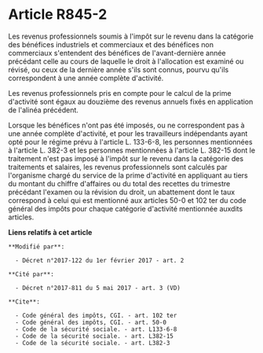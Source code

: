 # Article R845-2

Les revenus professionnels soumis à l'impôt sur le revenu dans la catégorie des bénéfices industriels et commerciaux et des
bénéfices non commerciaux s'entendent des bénéfices de l'avant-dernière année précédant celle au cours de laquelle le droit à
l'allocation est examiné ou révisé, ou ceux de la dernière année s'ils sont connus, pourvu qu'ils correspondent à une année
complète d'activité. 

Les revenus professionnels pris en compte pour le calcul de la prime d'activité sont égaux au douzième des revenus annuels
fixés en application de l'alinéa précédent. 

Lorsque les bénéfices n'ont pas été imposés, ou ne correspondent pas à une année complète d'activité, et pour les
travailleurs indépendants ayant opté pour le régime prévu à l'article L. 133-6-8, les personnes mentionnées à l'article L.
382-3 et les personnes mentionnées à l'article L. 382-15 dont le traitement n'est pas imposé à l'impôt sur le revenu dans la
catégorie des traitements et salaires, les revenus professionnels sont calculés par l'organisme chargé du service de la prime
d'activité en appliquant au tiers du montant du chiffre d'affaires ou du total des recettes du trimestre précédant l'examen
ou la révision du droit, un abattement dont le taux correspond à celui qui est mentionné aux articles 50-0 et 102 ter du code
général des impôts pour chaque catégorie d'activité mentionnée auxdits articles.

**Liens relatifs à cet article**

	**Modifié par**:

	  - Décret n°2017-122 du 1er février 2017 - art. 2

	**Cité par**:

	  - Décret n°2017-811 du 5 mai 2017 - art. 3 (VD)

	**Cite**:

	  - Code général des impôts, CGI. - art. 102 ter
	  - Code général des impôts, CGI. - art. 50-0
	  - Code de la sécurité sociale. - art. L133-6-8
	  - Code de la sécurité sociale. - art. L382-15
	  - Code de la sécurité sociale. - art. L382-3

